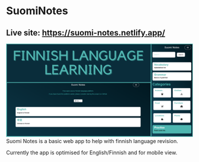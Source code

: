 # SuomiNotes


## Live site: https://suomi-notes.netlify.app/


![Image Alt Text](https://raw.githubusercontent.com/Curtis-Thomas/suominotes/main/ReadMeImg.png)
Suomi Notes is a basic web app to help with finnish language revision.





Currently the app is optimised for English/Finnish and for mobile view. 
